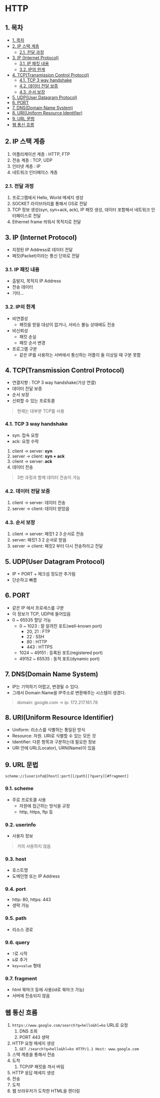 # HTTP

## 1. 목차

- [1. 목차](#1-목차)
- [2. IP 스택 계층](#2-ip-스택-계층)
  - [2.1. 전달 과정](#21-전달-과정)
- [3. IP (Internet Protocol)](#3-ip-internet-protocol)
  - [3.1. IP 패킷 내용](#31-ip-패킷-내용)
  - [3.2. IP의 한계](#32-ip의-한계)
- [4. TCP(Transmission Control Protocol)](#4-tcptransmission-control-protocol)
  - [4.1. TCP 3 way handshake](#41-tcp-3-way-handshake)
  - [4.2. 데이터 전달 보증](#42-데이터-전달-보증)
  - [4.3. 순서 보장](#43-순서-보장)
- [5. UDP(User Datagram Protocol)](#5-udpuser-datagram-protocol)
- [6. PORT](#6-port)
- [7. DNS(Domain Name System)](#7-dnsdomain-name-system)
- [8. URI(Uniform Resource Identifier)](#8-uriuniform-resource-identifier)
- [9. URL 문법](#9-url-문법)
- [웹 통신 흐름](#웹-통신-흐름)

## 2. IP 스택 계층

1. 어플리케이션 계층 : HTTP, FTP
2. 전송 계층 : TCP, UDP
3. 인터넷 계층 : IP
4. 네트워크 인터페이스 계층

### 2.1. 전달 과정

1. 프로그램에서 Hello, World 메세지 생성
2. SOCKET 라이브러리를 통해서 OS로 전달
3. TCP 정보 생성(syn, syn+ack, ack), IP 패킷 생성, 데이터 포함해서 네트워크 인터페이스로 전달
4. Ethernet frame 씌워서 목적지로 전달

## 3. IP (Internet Protocol)

- 지정된 IP Address로 데이터 전달
- 패킷(Packet)이라는 통신 단위로 전달

### 3.1. IP 패킷 내용

- 출발지, 목적지 IP Address
- 전송 데이터
- 기타...

### 3.2. IP의 한계

- 비연결성
  - 패킷을 받을 대상이 없거나, 서비스 불능 상태에도 전송
- 비신뢰성
  - 패킷 손실
  - 패킷 순서 변경
- 프로그램 구분
  - 같은 IP를 사용하는 서버에서 통신하는 어플이 둘 이상일 때 구분 못함

## 4. TCP(Transmission Control Protocol)

- 연결지향 : TCP 3 way handshake(가상 연결)
- 데이터 전달 보증
- 순서 보장
- 신뢰할 수 있는 프로토콜

> 현재는 대부분 TCP를 사용

### 4.1. TCP 3 way handshake

- syn: 접속 요청
- ack: 요청 수락

1. client -> server: **syn**
2. server -> client: **syn + ack**
3. client -> server: **ack**
4. 데이터 전송

> 3번 과정과 함께 데이터 전송이 가능

### 4.2. 데이터 전달 보증

1. client -> server: 데이터 전송
2. server -> client: 데이터 받았음

### 4.3. 순서 보장

1. client -> server: 패킷1 2 3 순서로 전송
2. server: 패킷1 3 2 순서로 받음
3. server -> client: 패킷2 부터 다시 전송하라고 전달

## 5. UDP(User Datagram Protocol)

- IP + PORT + 체크섬 정도만 추가됨
- 단순하고 빠름

## 6. PORT

- 같은 IP 에서 프로세스를 구분
- 이 정보가 TCP, UDP에 들어있음
- 0 ~ 65535 할당 가능
  - 0 ~ 1023 : 잘 알려진 포트(well-known port)
    - 20, 21 : FTP
    - 22 : SSH
    - 80 : HTTP
    - 443 : HTTPS
  - 1024 ~ 49151 : 등록된 포트(registered port)
  - 49152 ~ 65535 : 동적 포트(dynamic port)

## 7. DNS(Domain Name System)

- IP는 기억하기 어렵고, 변경될 수 있다.
- 그래서 Domain Name을 IP주소로 변환해주는 시스템이 생겼다.

> domain: google.com -> ip: 172.217.161.78

## 8. URI(Uniform Resource Identifier)

- Uniform: 리소스를 식별하는 통일된 방식
- Resource: 자원. URI로 식별할 수 있는 모든 것
- Identifier: 다른 항목과 구분하는데 필요한 정보
- URI 안에 URL(Locator), URN(Name)이 있음

## 9. URL 문법

`scheme://[userinfo@]host[:port][/path][?query][#fragment]`

### 9.1. scheme <!-- omit in toc -->

- 주로 프로토콜 사용
  - 자원에 접근하는 방식을 규정
  - http, https, ftp 등

### 9.2. userinfo <!-- omit in toc -->

- 사용자 정보

> 거의 사용하지 않음

### 9.3. host <!-- omit in toc -->

- 호스트명
- 도메인명 또는 IP Address

### 9.4. port <!-- omit in toc -->

- http: 80, https: 443
- 생략 가능

### 9.5. path <!-- omit in toc -->

- 리소스 경로

### 9.6. query <!-- omit in toc -->

- `?`로 시작
- `&`로 추가
- `key=value` 형태

### 9.7. fragment <!-- omit in toc -->

- html 북마크 등에 사용(id로 북마크 가능)
- 서버에 전송되지 않음

## 웹 통신 흐름

1. `https://www.google.com/search?q=hello&hl=ko` URL로 요청
   1. DNS 조회
   2. PORT 443 생략
2. HTTP 요청 메세지 생성
   1. `GET /search?q=hello&hl=ko HTTP/1.1 Host: www.google.com`
3. 스택 계층을 통해서 전송
4. 도착
   1. TCP/IP 패킷을 까서 버림
5. HTTP 응답 메세지 생성
6. 전송
7. 도착
8. 웹 브라우저가 도착한 HTML을 렌더링
